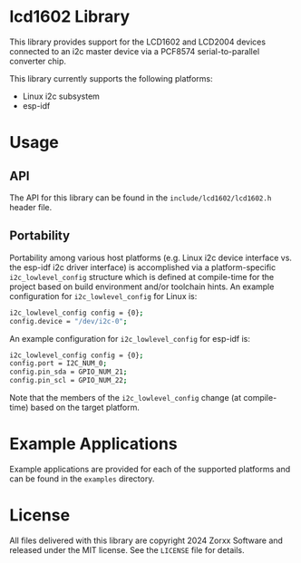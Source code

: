 # lcd1602 Library
This library provides support for the LCD1602 and LCD2004 devices connected to an i2c master device via a PCF8574 serial-to-parallel converter chip.

This library currently supports the following platforms:
* Linux i2c subsystem
* esp-idf

# Usage

## API

The API for this library can be found in the `include/lcd1602/lcd1602.h` header file.

## Portability

Portability among various host platforms (e.g. Linux i2c device interface vs. the esp-idf i2c driver interface) is accomplished via a platform-specific `i2c_lowlevel_config` structure which is defined at compile-time for the project based on build environment and/or toolchain hints. An example configuration for `i2c_lowlevel_config` for Linux is:

```bash
i2c_lowlevel_config config = {0};
config.device = "/dev/i2c-0";
```

An example configuration for `i2c_lowlevel_config` for esp-idf is:

```bash
i2c_lowlevel_config config = {0};
config.port = I2C_NUM_0;
config.pin_sda = GPIO_NUM_21;
config.pin_scl = GPIO_NUM_22;
```

Note that the members of the `i2c_lowlevel_config` change (at compile-time) based on the target platform.

# Example Applications

Example applications are provided for each of the supported platforms and can be found in the `examples` directory.

# License
All files delivered with this library are copyright 2024 Zorxx Software and released under the MIT license. See the `LICENSE` file for details.
